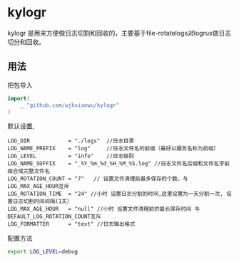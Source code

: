 # kylogr

kylogr 是用来方便做日志切割和回收的，主要基于file-rotatelogs对logrus做日志切分和回收。

## 用法

把包导入

```go
import(
    _ "github.com/wjkxiaowu/kylogr"
)
```



默认设置,

```golang
LOG_DIR            = "./logs"  //日志目录
LOG_NAME_PREFIX    = "log"     //日志文件名的前缀（最好以服务名称为前缀）
LOG_LEVEL          = "info"    //日志级别
LOG_NAME_SUFFIX    = "_%Y_%m_%d_%H_%M_%S.log" //日志文件名后缀和文件名字前缀合成完整文件名
LOG_ROTATION_COUNT = "7"   // 设置文件清理前最多保存的个数，与LOG_MAX_AGE_HOUR互斥
LOG_ROTATION_TIME  = "24" //小时 设置日志分割的时间,这里设置为一天分割一次, 设置日志切割时间间隔(1天）
LOG_MAX_AGE_HOUR   = "null" //小时 设置文件清理前的最长保存时间 与DEFAULT_LOG_ROTATION_COUNT互斥
LOG_FORMATTER      = "text" //日志输出格式
```

配置方法

```bash
export LOG_LEVEL=debug
```
